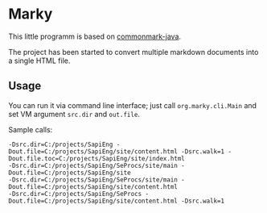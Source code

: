 # Marky

This little programm is based on [commonmark-java](https://github.com/atlassian/commonmark-java).

The project has been started to convert multiple markdown documents into a single HTML file.

## Usage

You can run it via command line interface; just call `org.marky.cli.Main` and set VM argument `src.dir` and `out.file`.

Sample calls:

    -Dsrc.dir=C:/projects/SapiEng -Dout.file=C:/projects/SapiEng/site/content.html -Dsrc.walk=1 -Dout.file.toc=C:/projects/SapiEng/site/index.html
    -Dsrc.dir=C:/projects/SapiEng/SeProcs/site/main -Dout.file=C:/projects/SapiEng/site
    -Dsrc.dir=C:/projects/SapiEng/SeProcs/site/main -Dout.file=C:/projects/SapiEng/site/content.html
    -Dsrc.dir=C:/projects/SapiEng/SeProcs -Dout.file=C:/projects/SapiEng/site/content.html -Dsrc.walk=1
